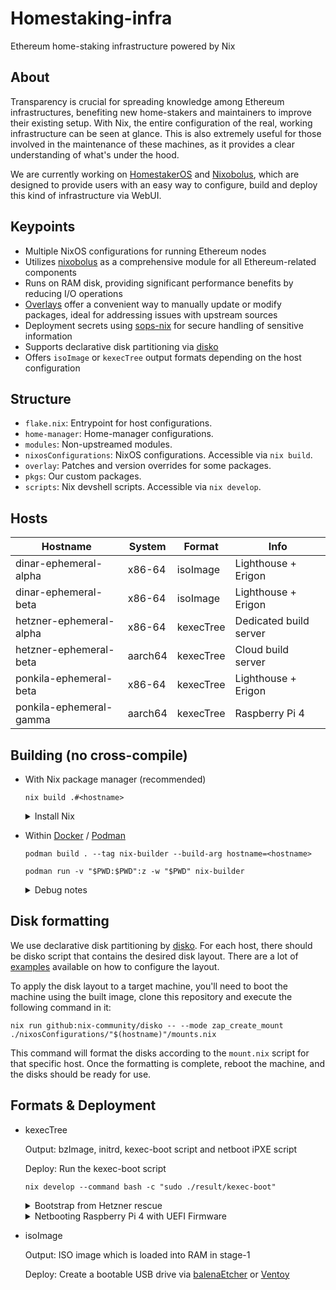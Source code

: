 # Homestaking-infra
Ethereum home-staking infrastructure powered by Nix

## About
Transparency is crucial for spreading knowledge among Ethereum infrastructures, benefiting new home-stakers and maintainers to improve their existing setup. With Nix, the entire configuration of the real, working infrastructure can be seen at glance. This is also extremely useful for those involved in the maintenance of these machines, as it provides a clear understanding of what's under the hood.

We are currently working on [HomestakerOS](https://github.com/ponkila/HomestakerOS) and [Nixobolus](https://github.com/ponkila/nixobolus), which are designed to provide users with an easy way to configure, build and deploy this kind of infrastructure via WebUI.

## Keypoints
- Multiple NixOS configurations for running Ethereum nodes
- Utilizes [nixobolus](https://github.com/ponkila/nixobolus) as a comprehensive module for all Ethereum-related components
- Runs on RAM disk, providing significant performance benefits by reducing I/O operations
- [Overlays](https://nixos.wiki/wiki/Overlays) offer a convenient way to manually update or modify packages, ideal for addressing issues with upstream sources
- Deployment secrets using [sops-nix](https://github.com/Mic92/sops-nix) for secure handling of sensitive information
- Supports declarative disk partitioning via [disko](https://github.com/nix-community/disko)
- Offers `isoImage` or `kexecTree` output formats depending on the host configuration

## Structure
- `flake.nix`: Entrypoint for host configurations.
- `home-manager`: Home-manager configurations.
- `modules`: Non-upstreamed modules.
- `nixosConfigurations`: NixOS configurations. Accessible via `nix build`.
- `overlay`: Patches and version overrides for some packages.
- `pkgs`: Our custom packages.
- `scripts`: Nix devshell scripts. Accessible via `nix develop`.

## Hosts
| Hostname | System | Format | Info
|-|-|-|-|
dinar-ephemeral-alpha | x86-64 | isoImage | Lighthouse + Erigon
dinar-ephemeral-beta | x86-64 | isoImage | Lighthouse + Erigon
hetzner-ephemeral-alpha | x86-64 | kexecTree | Dedicated build server
hetzner-ephemeral-beta | aarch64 |  kexecTree | Cloud build server
ponkila-ephemeral-beta | x86-64 | kexecTree | Lighthouse + Erigon
ponkila-ephemeral-gamma | aarch64 | kexecTree | Raspberry Pi 4

## Building (no cross-compile)

- With Nix package manager (recommended)

  ```
  nix build .#<hostname>
  ```

  <details>
  <summary>Install Nix</summary>
    &nbsp;
    
    Allow root to run the Nix installer (**optional**)
    ```
    mkdir -p $HOME/.config/nix
    echo "build-users-group =" > $HOME/.config/nix/nix.conf
    ```

    Install Nix in single-user mode
    ```
    curl -L https://nixos.org/nix/install | sh
    . $HOME/.nix-profile/etc/profile.d/nix.sh
    ```

    Install nix-command
    ```
    nix-env -iA nixpkgs.nix
    ```

    Allow experimental features (optional)
    ```
    echo "experimental-features = nix-command flakes" >> $HOME/.config/nix/nix.conf
    ```

    Accept nix configuration from a flake (optional)
    ```
    echo "accept-flake-config = true" >> $HOME/.config/nix/nix.conf
    ```

  </details>

- Within [Docker](https://docs.docker.com/desktop/install/linux-install/) / [Podman](https://podman.io/docs/tutorials/installation#installing-on-linux)
  ```
  podman build . --tag nix-builder --build-arg hostname=<hostname>
  ```

  ```
  podman run -v "$PWD:$PWD":z -w "$PWD" nix-builder
  ```

  <details>
  <summary>Debug notes</summary>
    &nbsp;

    This error occurs when `programs.fish.enable` is set to `true`
    ```
    building '/nix/store/dgy59sxqj2wq2418f82n14z9cljzjin4-man-cache.drv'...
    error: builder for '/nix/store/dgy59sxqj2wq2418f82n14z9cljzjin4-man-cache.drv' failed with exit code 2
    error: 1 dependencies of derivation '/nix/store/p6lx3x6fxbl7hhch5nnsrxxlcsnw524d-etc-man_db.conf.drv' failed to build
    error: 1 dependencies of derivation '/nix/store/m341zgn4qz0na8pvf3vkv44im3m9i8q0-etc.drv' failed to build
    building '/nix/store/yp47gm038kyizbzl1m8y52jq6brkw0da-system-path.drv'...
    error: 1 dependencies of derivation '/nix/store/31h7aqrpzn2ykbv57xfbyj51zb6pz4fi-nixos-system-ponkila-ephemeral-beta-23.05.20230417.f00994e.drv' failed to build
    error: 1 dependencies of derivation '/nix/store/as1q3nzf9kpxxcsr08n5y4zdsijj80qw-closure-info.drv' failed to build
    error: 1 dependencies of derivation '/nix/store/qzl3krxf1z8viz9z3bxi6h0afhyk4s4y-kexec-boot.drv' failed to build
    error: 1 dependencies of derivation '/nix/store/0ys7pxf0l529gmjpayb9ny37kc68bawf-kexec-tree.drv' failed to build
    ```

  </details>

## Disk formatting

We use declarative disk partitioning by [disko](https://github.com/nix-community/disko). For each host, there should be disko script that contains the desired disk layout. There are a lot of [examples](https://github.com/nix-community/disko/tree/master/example) available on how to configure the layout.

To apply the disk layout to a target machine, you'll need to boot the machine using the built image, clone this repository and execute the following command in it:

```
nix run github:nix-community/disko -- --mode zap_create_mount ./nixosConfigurations/"$(hostname)"/mounts.nix
```

This command will format the disks according to the `mount.nix` script for that specific host. Once the formatting is complete, reboot the machine, and the disks should be ready for use.

## Formats & Deployment

- kexecTree
  
  Output: bzImage, initrd, kexec-boot script and netboot iPXE script
  
  Deploy: Run the kexec-boot script
  ```
  nix develop --command bash -c "sudo ./result/kexec-boot"
  ```

  <details>
  <summary>Bootstrap from Hetzner rescue</summary>
    &nbsp;
    
    The installer needs sudo
    ```
    apt install -y sudo
    ```

    Allow root to run the Nix installer
    ```
    mkdir -p /etc/nix
    echo "build-users-group =" > /etc/nix/nix.conf
    ```

    Install Nix in single-user mode
    ```
    curl -L https://nixos.org/nix/install | sh
    . $HOME/.nix-profile/etc/profile.d/nix.sh
    ```

    Install nix-command
    ```
    nix-env -iA nixpkgs.nix
    ```

    Clone the repository and build the system
    ```
    git clone https://github.com/ponkila/homestaking-infra.git
    nix build --extra-experimental-features "nix-command flakes" .#<hostname>
    ```

    Install kexec-tools and run the kexec-boot script
    ```
    apt-get install kexec-tools
    sudo ./result/kexec-boot
    ```

  </details>

  <details>
  <summary>Netbooting Raspberry Pi 4 with UEFI Firmware</summary>
    &nbsp;

    We'll be gathering the boot media (/tftpboot folder for PXE booting) in the `result` directory. Make sure you have the following dependencies installed: docker, unzip. Note: **This guide does not provide instructions on setting up the method for serving the boot media files.**

    Clone the project repository and build the EDK2 Raspberry Pi 4 UEFI firmware. 
    ```
    git clone https://github.com/valtzu/pipxe.git
    cd pixpe
    sudo docker-compose up
    ```
    
    Create a result directory and copy the UEFI firmware files there.
    ```
    mkdir -p result
    cp pxe/RPI_EFI.fd result
    cp -r pxe/efi result
    ```

    Download the "standard" [RPi4 UEFI releases from Github](https://github.com/pftf/RPi4/releases) and extract the files (excluding RPI_EFI.fd) to the `result` directory.
    ```
    wget https://github.com/pftf/RPi4/releases/download/v1.34/RPi4_UEFI_Firmware_v1.34.zip
    unzip RPi4_UEFI_Firmware_v1.34.zip -d result -x RPI_EFI.fd
    ```

    Obtain all firmware overlays from the [Raspberry Pi Github repository](https://github.com/raspberrypi/firmware/tree/master/boot/overlays) and add them to the overlays folder in the `result` directory. When prompted to override files, keep the `miniuart-bt.dtbo` and `upstream-pi4.dtbo` from the UEFI project.
    ```
    cp -n overlays/* result/overlays/
    ```

    Replace the `autoexec.ipxe` file in the projects folder with your own custom iPXE script, and place the contents of the `result` directory in a directory used to serve the boot media from.
    ```
    cat > result/efi/boot/autoexec.ipxe << EOF
    #!ipxe
    dhcp
    chain --autofree http://192.168.1.128:8080/netboot.ipxe || shell
    EOF
    ```

    Use rpi-imager to flash "Raspberry Pi OS Lite (32-bit)" to an SD card, boot from it, update the system, and change the boot order using `raspi-config` (Advanced Settings > Boot Order > Network Boot). Finally, remove the SD card and reboot.
    ```
    sudo apt-get update && sudo apt-get full-upgrade
    raspi-config
    ```

  </details>

- isoImage
  
  Output: ISO image which is loaded into RAM in stage-1
  
  Deploy: Create a bootable USB drive via [balenaEtcher](https://etcher.balena.io/) or [Ventoy](https://www.ventoy.net/en/index.html)
